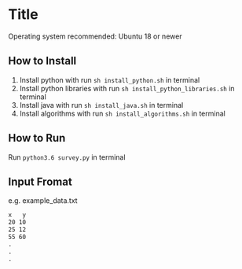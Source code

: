 # Title

Operating system recommended: Ubuntu 18 or newer

## How to Install

1. Install python with run `sh install_python.sh` in terminal
2. Install python libraries with run `sh install_python_libraries.sh` in terminal
3. Install java with run `sh install_java.sh` in terminal
4. Install algorithms with run `sh install_algorithms.sh` in terminal

## How to Run

Run `python3.6 survey.py` in terminal

## Input Fromat

e.g. example_data.txt

```txt
x   y
20 10
25 12
55 60
.
.
.
```
